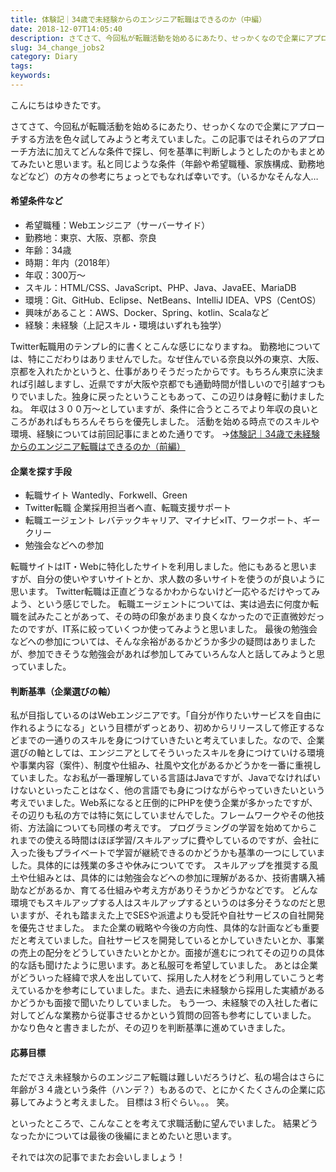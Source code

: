 ```yaml
---
title: 体験記｜34歳で未経験からのエンジニア転職はできるのか（中編）
date: 2018-12-07T14:05:40
description: さてさて、今回私が転職活動を始めるにあたり、せっかくなので企業にアプローチする方法を色々試してみようと
slug: 34_change_jobs2
category: Diary
tags: 
keywords: 
---
```


こんにちはゆきたです。

さてさて、今回私が転職活動を始めるにあたり、せっかくなので企業にアプローチする方法を色々試してみようと考えていました。この記事ではそれらのアプローチ方法に加えてどんな条件で探し、何を基準に判断しようとしたのかもまとめてみたいと思います。私と同じような条件（年齢や希望職種、家族構成、勤務地などなど）の方々の参考にちょっとでもなれば幸いです。（いるかなそんな人…

#### 希望条件など

- 希望職種：Webエンジニア（サーバーサイド）
- 勤務地：東京、大阪、京都、奈良
- 年齢：34歳
- 時期：年内（2018年）
- 年収：300万〜
- スキル：HTML/CSS、JavaScript、PHP、Java、JavaEE、MariaDB
- 環境：Git、GitHub、Eclipse、NetBeans、IntelliJ IDEA、VPS（CentOS）
- 興味があること：AWS、Docker、Spring、kotlin、Scalaなど
- 経験：未経験（上記スキル・環境はいずれも独学）

Twitter転職用のテンプレ的に書くとこんな感じになりますね。
勤務地については、特にこだわりはありませんでした。なぜ住んでいる奈良以外の東京、大阪、京都を入れたかというと、仕事がありそうだったからです。もちろん東京に決まれば引越しますし、近県ですが大阪や京都でも通勤時間が惜しいので引越すつもりでいました。独身に戻ったということもあって、この辺りは身軽に動けましたね。
年収は３００万〜としていますが、条件に合うところでより年収の良いところがあればもちろんそちらを優先しました。
活動を始める時点でのスキルや環境、経験については前回記事にまとめた通りです。
→[体験記｜34歳で未経験からのエンジニア転職はできるのか（前編）](https://creatase.info/34_change_jobs1/)

#### 企業を探す手段

- 転職サイト Wantedly、Forkwell、Green
- Twitter転職 企業採用担当者へ直、転職支援サポート
- 転職エージェント レバテックキャリア、マイナビ×IT、ワークポート、ギークリー
- 勉強会などへの参加

転職サイトはIT・Webに特化したサイトを利用しました。他にもあると思いますが、自分の使いやすいサイトとか、求人数の多いサイトを使うのが良いように思います。
Twitter転職は正直どうなるかわからないけど一応やるだけやってみよう、という感じでした。
転職エージェントについては、実は過去に何度か転職を試みたことがあって、その時の印象があまり良くなかったので正直微妙だったのですが、IT系に絞っていくつか使ってみようと思いました。
最後の勉強会などへの参加については、そんな余裕があるかどうか多少の疑問はありましたが、参加できそうな勉強会があれば参加してみていろんな人と話してみようと思っていました。

#### 判断基準（企業選びの軸）

私が目指しているのはWebエンジニアです。「自分が作りたいサービスを自由に作れるようになる」という目標がずっとあり、初めからリリースして修正するなどまでの一通りのスキルを身につけていきたいと考えていました。なので、企業選びの軸としては、エンジニアとしてそういったスキルを身につけていける環境や事業内容（案件）、制度や仕組み、社風や文化があるかどうかを一番に重視していました。なお私が一番理解している言語はJavaですが、Javaでなければいけないといったことはなく、他の言語でも身につけながらやっていきたいという考えでいました。Web系になると圧倒的にPHPを使う企業が多かったですが、その辺りも私の方では特に気にしていませんでした。フレームワークやその他技術、方法論についても同様の考えです。
プログラミングの学習を始めてからこれまでの使える時間はほぼ学習/スキルアップに費やしているのですが、会社に入った後もプライベートで学習が継続できるのかどうかも基準の一つにしていました。具体的には残業の多さや休みについてです。
スキルアップを推奨する風土や仕組みとは、具体的には勉強会などへの参加に理解があるか、技術書購入補助などがあるか、育てる仕組みや考え方がありそうかどうかなどです。
どんな環境でもスキルアップする人はスキルアップするというのは多分そうなのだと思いますが、それも踏まえた上でSESや派遣よりも受託や自社サービスの自社開発を優先させました。
また企業の戦略や今後の方向性、具体的な計画なども重要だと考えていました。自社サービスを開発しているとかしていきたいとか、事業の売上の配分をどうしていきたいとかとか。面接が進むにつれてその辺りの具体的な話も聞けたように思います。あと私服可を希望していました。
あとは企業がどういった経緯で求人を出していて、採用した人材をどう利用していこうと考えているかを参考にしていました。また、過去に未経験から採用した実績があるかどうかも面接で聞いたりしていました。
もう一つ、未経験での入社した者に対してどんな業務から従事させるかという質問の回答も参考にしていました。
かなり色々と書きましたが、その辺りを判断基準に進めていきました。

#### 応募目標

ただでさえ未経験からのエンジニア転職は難しいだろうけど、私の場合はさらに年齢が３４歳という条件（ハンデ？）もあるので、とにかくたくさんの企業に応募してみようと考えました。
目標は３桁ぐらい。。。 笑。

といったところで、こんなことを考えて求職活動に望んでいました。
結果どうなったかについては最後の後編にまとめたいと思います。

それでは次の記事でまたお会いしましょう！

